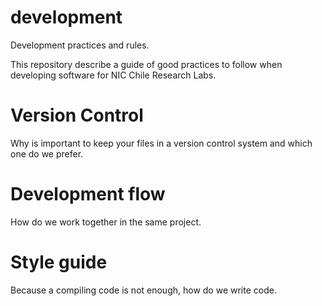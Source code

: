 # development
Development practices and rules.

This repository describe a guide of good practices to follow when developing software for NIC Chile Research Labs.

# Version Control
Why is important to keep your files in a version control system and which one do we prefer.

# Development flow
How do we work together in the same project.

# Style guide
Because a compiling code is not enough, how do we write code.
